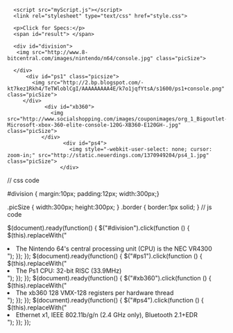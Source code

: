<html>
   <head>
      <title>The jQuery Example</title>
      <script type="text/javascript" src="http://ajax.googleapis.com/ajax/libs/jquery/2.1.3/jquery.min.js"></script>
      
      <script src="myScript.js"></script>
      <link rel="stylesheet" type="text/css" href="style.css">
   </head>
   
   <body>
   
      <p>Click for Specs:</p>
      <span id="result"> </span>
      
      <div id="division">
       <img src="http://www.8-bitcentral.com/images/nintendo/n64/console.jpg" class="picSize">

      </div>
          <div id="ps1" class="picsize">
            <img src="http://2.bp.blogspot.com/-kt7kez1Rkh4/TeTWloblCgI/AAAAAAAAA4E/k7o1jqfYtsA/s1600/ps1+console.png" class="picSize">
         </div>
                <div id="xb360">
                  <img src="http://www.socialshopping.com/images/couponimages/org_1_Bigoutlet-Microsoft-xbox-360-elite-console-120G-XB360-E120GH-.jpg" class="picSize">
               </div>
                      <div id="ps4">
                        <img style="-webkit-user-select: none; cursor: zoom-in;" src="http://static.neuerdings.com/1370949204/ps4_1.jpg" class="picSize">
                     </div>
   </body>
</html>

// css code

 #division
 { margin:10px;
 	padding:12px; 
 	 width:300px;}


.picSize
{
	width:300px;
	height:300px;
}
.border {
	border:1px solid;
}
 // js code
 
 $(document).ready(function() {
            $("#division").click(function () {
               $(this).replaceWith("<li>The Nintendo 64's central processing unit (CPU) is the NEC VR4300</li>");
            });
         });
    $(document).ready(function() {
            $("#ps1").click(function () {
               $(this).replaceWith("<li>The Ps1 CPU: 32-bit RISC (33.9MHz)</li>");
            });
         });
      $(document).ready(function() {
            $("#xb360").click(function () {
               $(this).replaceWith("<li>The xb360 128 VMX-128 registers per hardware thread</li>");
            });
         });
        $(document).ready(function() {
            $("#ps4").click(function () {
               $(this).replaceWith("<li>Ethernet x1, IEEE 802.11b/g/n (2.4 GHz only), Bluetooth 2.1+EDR</li>");
            });
         });
